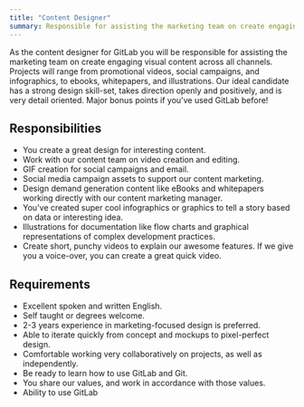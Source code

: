 ```yaml
---
title: "Content Designer"
summary: Responsible for assisting the marketing team on create engaging visual content across all channels. Projects will range from promotional videos, social campaigns, and infographics, to ebooks, whitepapers, and illustrations
---
```


As the content designer for GitLab you will be responsible for assisting the marketing team on create engaging visual content across all channels. Projects will range from promotional videos, social campaigns, and infographics, to ebooks, whitepapers, and illustrations. Our ideal candidate has a strong design skill-set, takes direction openly and positively, and is very detail oriented. Major bonus points if you've used GitLab before!

## Responsibilities

- You create a great design for interesting content.
- Work with our content team on video creation and editing.
- GIF creation for social campaigns and email.
- Social media campaign assets to support our content marketing.
- Design demand generation content like eBooks and whitepapers working directly with our content marketing manager.
- You've created super cool infographics or graphics to tell a story based on data or interesting idea.
- Illustrations for documentation like flow charts and graphical representations of complex development practices.
- Create short, punchy videos to explain our awesome features. If we give you a voice-over, you can create a great quick video.

## Requirements

- Excellent spoken and written English.
- Self taught or degrees welcome.
- 2-3 years experience in marketing-focused design is preferred.
- Able to iterate quickly from concept and mockups to pixel-perfect design.
- Comfortable working very collaboratively on projects, as well as independently.
- Be ready to learn how to use GitLab and Git.
- You share our values, and work in accordance with those values.
- Ability to use GitLab
